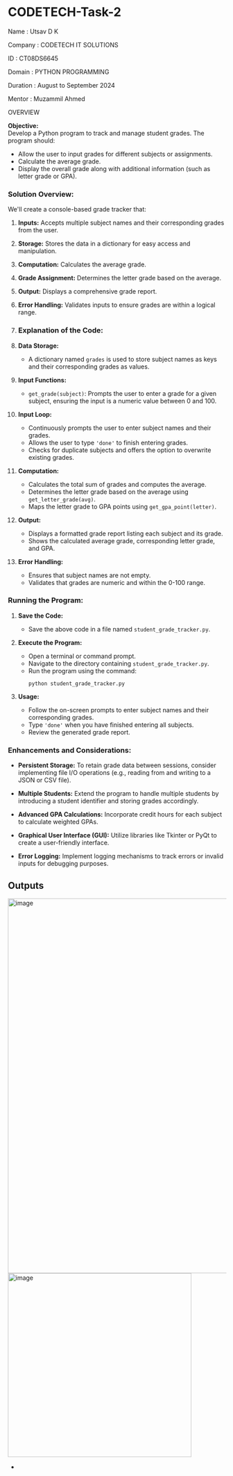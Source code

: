 # CODETECH-Task-2

Name : Utsav D K

Company : CODETECH IT SOLUTIONS

ID : CT08DS6645

Domain : PYTHON PROGRAMMING

Duration : August to September 2024

Mentor :  Muzammil Ahmed

OVERVIEW

**Objective:**  
Develop a Python program to track and manage student grades. The program should:
- Allow the user to input grades for different subjects or assignments.
- Calculate the average grade.
- Display the overall grade along with additional information (such as letter grade or GPA).

### **Solution Overview:**

We'll create a console-based grade tracker that:
1. **Inputs:** Accepts multiple subject names and their corresponding grades from the user.
2. **Storage:** Stores the data in a dictionary for easy access and manipulation.
3. **Computation:** Calculates the average grade.
4. **Grade Assignment:** Determines the letter grade based on the average.
5. **Output:** Displays a comprehensive grade report.
6. **Error Handling:** Validates inputs to ensure grades are within a logical range.
7. ### **Explanation of the Code:**

1. **Data Storage:**
   - A dictionary named `grades` is used to store subject names as keys and their corresponding grades as values.

2. **Input Functions:**
   - `get_grade(subject)`: Prompts the user to enter a grade for a given subject, ensuring the input is a numeric value between 0 and 100.

3. **Input Loop:**
   - Continuously prompts the user to enter subject names and their grades.
   - Allows the user to type `'done'` to finish entering grades.
   - Checks for duplicate subjects and offers the option to overwrite existing grades.

4. **Computation:**
   - Calculates the total sum of grades and computes the average.
   - Determines the letter grade based on the average using `get_letter_grade(avg)`.
   - Maps the letter grade to GPA points using `get_gpa_point(letter)`.

5. **Output:**
   - Displays a formatted grade report listing each subject and its grade.
   - Shows the calculated average grade, corresponding letter grade, and GPA.

6. **Error Handling:**
   - Ensures that subject names are not empty.
   - Validates that grades are numeric and within the 0-100 range.

### **Running the Program:**

1. **Save the Code:**
   - Save the above code in a file named `student_grade_tracker.py`.

2. **Execute the Program:**
   - Open a terminal or command prompt.
   - Navigate to the directory containing `student_grade_tracker.py`.
   - Run the program using the command:
     ```
     python student_grade_tracker.py
     ```

3. **Usage:**
   - Follow the on-screen prompts to enter subject names and their corresponding grades.
   - Type `'done'` when you have finished entering all subjects.
   - Review the generated grade report.

### **Enhancements and Considerations:**

- **Persistent Storage:** To retain grade data between sessions, consider implementing file I/O operations (e.g., reading from and writing to a JSON or CSV file).

- **Multiple Students:** Extend the program to handle multiple students by introducing a student identifier and storing grades accordingly.

- **Advanced GPA Calculations:** Incorporate credit hours for each subject to calculate weighted GPAs.

- **Graphical User Interface (GUI):** Utilize libraries like Tkinter or PyQt to create a user-friendly interface.

- **Error Logging:** Implement logging mechanisms to track errors or invalid inputs for debugging purposes.
  
## **Outputs**

 <img width="862" alt="image" src="https://github.com/user-attachments/assets/cd8168bc-14a0-40ef-8862-4683fed0ce8b">
 
<img width="423" alt="image" src="https://github.com/user-attachments/assets/3928ba97-46ef-4bff-bc9d-945e9e21bf08">

- 

